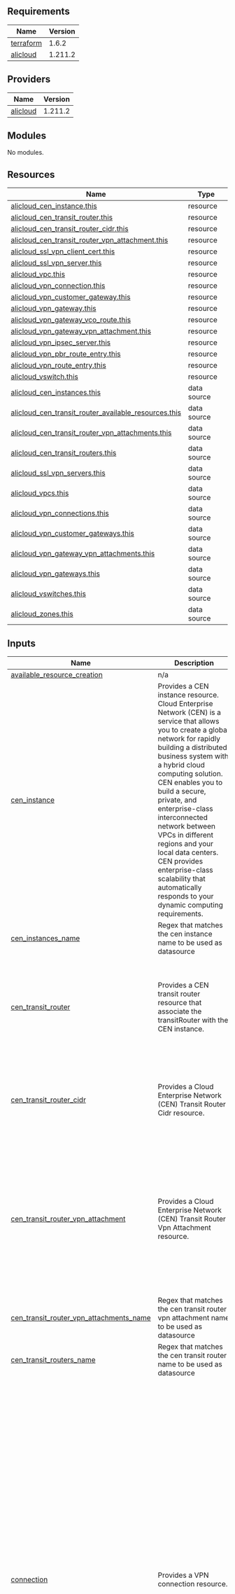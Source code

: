 ## Requirements

| Name | Version |
|------|---------|
| <a name="requirement_terraform"></a> [terraform](#requirement\_terraform) | 1.6.2 |
| <a name="requirement_alicloud"></a> [alicloud](#requirement\_alicloud) | 1.211.2 |

## Providers

| Name | Version |
|------|---------|
| <a name="provider_alicloud"></a> [alicloud](#provider\_alicloud) | 1.211.2 |

## Modules

No modules.

## Resources

| Name | Type |
|------|------|
| [alicloud_cen_instance.this](https://registry.terraform.io/providers/aliyun/alicloud/1.211.2/docs/resources/cen_instance) | resource |
| [alicloud_cen_transit_router.this](https://registry.terraform.io/providers/aliyun/alicloud/1.211.2/docs/resources/cen_transit_router) | resource |
| [alicloud_cen_transit_router_cidr.this](https://registry.terraform.io/providers/aliyun/alicloud/1.211.2/docs/resources/cen_transit_router_cidr) | resource |
| [alicloud_cen_transit_router_vpn_attachment.this](https://registry.terraform.io/providers/aliyun/alicloud/1.211.2/docs/resources/cen_transit_router_vpn_attachment) | resource |
| [alicloud_ssl_vpn_client_cert.this](https://registry.terraform.io/providers/aliyun/alicloud/1.211.2/docs/resources/ssl_vpn_client_cert) | resource |
| [alicloud_ssl_vpn_server.this](https://registry.terraform.io/providers/aliyun/alicloud/1.211.2/docs/resources/ssl_vpn_server) | resource |
| [alicloud_vpc.this](https://registry.terraform.io/providers/aliyun/alicloud/1.211.2/docs/resources/vpc) | resource |
| [alicloud_vpn_connection.this](https://registry.terraform.io/providers/aliyun/alicloud/1.211.2/docs/resources/vpn_connection) | resource |
| [alicloud_vpn_customer_gateway.this](https://registry.terraform.io/providers/aliyun/alicloud/1.211.2/docs/resources/vpn_customer_gateway) | resource |
| [alicloud_vpn_gateway.this](https://registry.terraform.io/providers/aliyun/alicloud/1.211.2/docs/resources/vpn_gateway) | resource |
| [alicloud_vpn_gateway_vco_route.this](https://registry.terraform.io/providers/aliyun/alicloud/1.211.2/docs/resources/vpn_gateway_vco_route) | resource |
| [alicloud_vpn_gateway_vpn_attachment.this](https://registry.terraform.io/providers/aliyun/alicloud/1.211.2/docs/resources/vpn_gateway_vpn_attachment) | resource |
| [alicloud_vpn_ipsec_server.this](https://registry.terraform.io/providers/aliyun/alicloud/1.211.2/docs/resources/vpn_ipsec_server) | resource |
| [alicloud_vpn_pbr_route_entry.this](https://registry.terraform.io/providers/aliyun/alicloud/1.211.2/docs/resources/vpn_pbr_route_entry) | resource |
| [alicloud_vpn_route_entry.this](https://registry.terraform.io/providers/aliyun/alicloud/1.211.2/docs/resources/vpn_route_entry) | resource |
| [alicloud_vswitch.this](https://registry.terraform.io/providers/aliyun/alicloud/1.211.2/docs/resources/vswitch) | resource |
| [alicloud_cen_instances.this](https://registry.terraform.io/providers/aliyun/alicloud/1.211.2/docs/data-sources/cen_instances) | data source |
| [alicloud_cen_transit_router_available_resources.this](https://registry.terraform.io/providers/aliyun/alicloud/1.211.2/docs/data-sources/cen_transit_router_available_resources) | data source |
| [alicloud_cen_transit_router_vpn_attachments.this](https://registry.terraform.io/providers/aliyun/alicloud/1.211.2/docs/data-sources/cen_transit_router_vpn_attachments) | data source |
| [alicloud_cen_transit_routers.this](https://registry.terraform.io/providers/aliyun/alicloud/1.211.2/docs/data-sources/cen_transit_routers) | data source |
| [alicloud_ssl_vpn_servers.this](https://registry.terraform.io/providers/aliyun/alicloud/1.211.2/docs/data-sources/ssl_vpn_servers) | data source |
| [alicloud_vpcs.this](https://registry.terraform.io/providers/aliyun/alicloud/1.211.2/docs/data-sources/vpcs) | data source |
| [alicloud_vpn_connections.this](https://registry.terraform.io/providers/aliyun/alicloud/1.211.2/docs/data-sources/vpn_connections) | data source |
| [alicloud_vpn_customer_gateways.this](https://registry.terraform.io/providers/aliyun/alicloud/1.211.2/docs/data-sources/vpn_customer_gateways) | data source |
| [alicloud_vpn_gateway_vpn_attachments.this](https://registry.terraform.io/providers/aliyun/alicloud/1.211.2/docs/data-sources/vpn_gateway_vpn_attachments) | data source |
| [alicloud_vpn_gateways.this](https://registry.terraform.io/providers/aliyun/alicloud/1.211.2/docs/data-sources/vpn_gateways) | data source |
| [alicloud_vswitches.this](https://registry.terraform.io/providers/aliyun/alicloud/1.211.2/docs/data-sources/vswitches) | data source |
| [alicloud_zones.this](https://registry.terraform.io/providers/aliyun/alicloud/1.211.2/docs/data-sources/zones) | data source |

## Inputs

| Name | Description | Type | Default | Required |
|------|-------------|------|---------|:--------:|
| <a name="input_available_resource_creation"></a> [available\_resource\_creation](#input\_available\_resource\_creation) | n/a | `string` | `null` | no |
| <a name="input_cen_instance"></a> [cen\_instance](#input\_cen\_instance) | Provides a CEN instance resource. Cloud Enterprise Network (CEN) is a service that allows you to create a global network for rapidly building a distributed business system with a hybrid cloud computing solution. CEN enables you to build a secure, private, and enterprise-class interconnected network between VPCs in different regions and your local data centers. CEN provides enterprise-class scalability that automatically responds to your dynamic computing requirements. | <pre>list(map(object({<br>    id                = number<br>    cen_instance_name = optional(string)<br>    name              = optional(string)<br>    description       = optional(string)<br>    tags              = optional(map(string))<br>    protection_level  = optional(string)<br>  })))</pre> | `[]` | no |
| <a name="input_cen_instances_name"></a> [cen\_instances\_name](#input\_cen\_instances\_name) | Regex that matches the cen instance name to be used as datasource | `string` | `null` | no |
| <a name="input_cen_transit_router"></a> [cen\_transit\_router](#input\_cen\_transit\_router) | Provides a CEN transit router resource that associate the transitRouter with the CEN instance. | <pre>list(map(object({<br>    id                         = number<br>    cen_id                     = any<br>    transit_router_name        = optional(string)<br>    transit_router_description = optional(string)<br>    support_multicast          = optional(bool, false)<br>    dry_run                    = optional(bool, false)<br>    tags                       = optional(map(string))<br>  })))</pre> | `[]` | no |
| <a name="input_cen_transit_router_cidr"></a> [cen\_transit\_router\_cidr](#input\_cen\_transit\_router\_cidr) | Provides a Cloud Enterprise Network (CEN) Transit Router Cidr resource. | <pre>list(map(object({<br>    id                       = number<br>    cidr                     = string<br>    transit_router_id        = any<br>    transit_router_cidr_name = optional(string)<br>    description              = optional(string)<br>    publish_cidr_route       = optional(bool, false)<br>  })))</pre> | `[]` | no |
| <a name="input_cen_transit_router_vpn_attachment"></a> [cen\_transit\_router\_vpn\_attachment](#input\_cen\_transit\_router\_vpn\_attachment) | Provides a Cloud Enterprise Network (CEN) Transit Router Vpn Attachment resource. | <pre>list(map(object({<br>    id                                    = number<br>    transit_router_id                     = any<br>    vpn_id                                = any<br>    auto_publish_route_enabled            = optional(bool, false)<br>    cen_id                                = optional(any)<br>    transit_router_attachment_description = optional(string)<br>    transit_router_attachment_name        = optional(string)<br>    vpn_owner_id                          = optional(string)<br>    tags                                  = optional(map(string))<br>    zone = optional(list(object({<br>      zone_id = string<br>    })), [])<br>  })))</pre> | `[]` | no |
| <a name="input_cen_transit_router_vpn_attachments_name"></a> [cen\_transit\_router\_vpn\_attachments\_name](#input\_cen\_transit\_router\_vpn\_attachments\_name) | Regex that matches the cen transit router vpn attachment name to be used as datasource | `string` | `null` | no |
| <a name="input_cen_transit_routers_name"></a> [cen\_transit\_routers\_name](#input\_cen\_transit\_routers\_name) | Regex that matches the cen transit router name to be used as datasource | `string` | `null` | no |
| <a name="input_connection"></a> [connection](#input\_connection) | Provides a VPN connection resource. | <pre>list(map(object({<br>    id                   = number<br>    customer_gateway_id  = any<br>    local_subnet         = list(string)<br>    remote_subnet        = list(string)<br>    vpn_gateway_id       = any<br>    effect_immediately   = optional(bool, false)<br>    enable_dpd           = optional(bool, false)<br>    enable_nat_traversal = optional(bool, false)<br>    ike_config = optional(list(object({<br>      psk           = optional(string)<br>      ike_version   = optional(string)<br>      ike_mode      = optional(string)<br>      ike_enc_alg   = optional(string)<br>      ike_auth_alg  = optional(string)<br>      ike_pfs       = optional(string)<br>      ike_lifetime  = optional(number)<br>      ike_local_id  = optional(string)<br>      ike_remote_id = optional(string)<br>    })), [])<br>    ipsec_config = optional(list(object({<br>      ipsec_enc_alg  = optional(string)<br>      ipsec_auth_alg = optional(string)<br>      ipsec_pfs      = optional(string)<br>      ipsec_lifetime = optional(number)<br>    })), [])<br>    bgp_config = optional(list(object({<br>      enable       = optional(bool, false)<br>      local_asn    = optional(string)<br>      tunnel_cidr  = optional(string)<br>      local_bgp_ip = optional(string)<br>    })), [])<br>    health_check_config = optional(list(object({<br>      enable   = optional(bool, false)<br>      dip      = optional(string)<br>      sip      = optional(string)<br>      interval = optional(number)<br>      retry    = optional(number)<br>    })), [])<br>  })))</pre> | n/a | yes |
| <a name="input_customer_gateway"></a> [customer\_gateway](#input\_customer\_gateway) | Provides a VPN customer gateway resource. | <pre>list(map(object({<br>    id          = number<br>    ip_address  = string<br>    name        = optional(string)<br>    description = optional(string)<br>    asn         = optional(string)<br>  })))</pre> | `[]` | no |
| <a name="input_gateway"></a> [gateway](#input\_gateway) | Provides a VPN gateway resource. | <pre>list(map(object({<br>    id                   = number<br>    bandwidth            = number<br>    vpc_id               = any<br>    instance_charge_type = optional(string)<br>    period               = optional(number)<br>    enable_ipsec         = optional(bool, false)<br>    enable_ssl           = optional(bool, false)<br>    ssl_connections      = optional(number)<br>    description          = optional(string)<br>    vswitch_id           = optional(string)<br>    tags                 = optional(map(string))<br>    auto_pay             = optional(bool, false)<br>    auto_propagate       = optional(bool, false)<br>    network_type         = optional(string)<br>  })))</pre> | `[]` | no |
| <a name="input_gateway_vco_route"></a> [gateway\_vco\_route](#input\_gateway\_vco\_route) | Provides a VPN Gateway Vco Route resource. Ajoute une entrée de route de destination pour une connexion IPsec | <pre>list(map(object({<br>    id         = number<br>    vpn_id     = any<br>    route_dest = string<br>    weight     = number<br>  })))</pre> | `[]` | no |
| <a name="input_gateway_vpn_attachment"></a> [gateway\_vpn\_attachment](#input\_gateway\_vpn\_attachment) | Provides a VPN Gateway Vpn Attachment resource. Créer une connexion IPsec. | <pre>list(map(object({<br>    id                   = number<br>    customer_gateway_id  = any<br>    local_subnet         = string<br>    remote_subnet        = string<br>    effect_immediately   = optional(bool, false)<br>    enable_dpd           = optional(bool, false)<br>    enable_nat_traversal = optional(bool, false)<br>    network_type         = optional(string)<br>    vpn_attachment_name  = optional(string)<br>    ike_config = optional(list(object({<br>      psk           = optional(string)<br>      ike_version   = optional(string)<br>      ike_mode      = optional(string)<br>      ike_enc_alg   = optional(string)<br>      ike_auth_alg  = optional(string)<br>      ike_pfs       = optional(string)<br>      ike_lifetime  = optional(number)<br>      ike_local_id  = optional(string)<br>      ike_remote_id = optional(string)<br>    })), [])<br>    ipsec_config = optional(list(object({<br>      ipsec_enc_alg  = optional(string)<br>      ipsec_auth_alg = optional(string)<br>      ipsec_pfs      = optional(string)<br>      ipsec_lifetime = optional(number)<br>    })), [])<br>    bgp_config = optional(list(object({<br>      enable       = optional(bool, false)<br>      local_asn    = optional(string)<br>      tunnel_cidr  = optional(string)<br>      local_bgp_ip = optional(string)<br>    })), [])<br>    health_check_config = optional(list(object({<br>      enable   = optional(bool, false)<br>      dip      = optional(string)<br>      sip      = optional(string)<br>      interval = optional(number)<br>      retry    = optional(number)<br>    })), [])<br>  })))</pre> | `[]` | no |
| <a name="input_ipsec_server"></a> [ipsec\_server](#input\_ipsec\_server) | Creates an IPsec server. | <pre>list(map(object({<br>    id                 = number<br>    client_ip_pool     = string<br>    local_subnet       = string<br>    vpn_gateway_id     = any<br>    dry_run            = optional(bool, false)<br>    effect_immediately = optional(bool, false)<br>    ipsec_server_name  = optional(string)<br>    psk                = optional(string)<br>    psk_enabled        = optional(bool, false)<br>    ike_config = optional(list(object({<br>      psk           = optional(string)<br>      ike_version   = optional(string)<br>      ike_mode      = optional(string)<br>      ike_enc_alg   = optional(string)<br>      ike_auth_alg  = optional(string)<br>      ike_pfs       = optional(string)<br>      ike_lifetime  = optional(number)<br>      ike_local_id  = optional(string)<br>      ike_remote_id = optional(string)<br>    })), [])<br>    ipsec_config = optional(list(object({<br>      ipsec_enc_alg  = optional(string)<br>      ipsec_auth_alg = optional(string)<br>      ipsec_pfs      = optional(string)<br>      ipsec_lifetime = optional(number)<br>    })), [])<br>  })))</pre> | `[]` | no |
| <a name="input_pbr_route_entry"></a> [pbr\_route\_entry](#input\_pbr\_route\_entry) | Create a Policy Based Route entry for a VPN Gateway. | <pre>list(map(object({<br>    id             = number<br>    connection_id  = any<br>    publish_vpc    = bool<br>    route_dest     = string<br>    route_source   = string<br>    vpn_gateway_id = any<br>    weight         = number<br>  })))</pre> | `[]` | no |
| <a name="input_route_entry"></a> [route\_entry](#input\_route\_entry) | Provides a VPN Route Entry resource. | <pre>list(map(object({<br>    id             = number<br>    next_hop       = string<br>    publish_vpc    = bool<br>    route_dest     = string<br>    vpn_gateway_id = any<br>    weight         = number<br>  })))</pre> | `[]` | no |
| <a name="input_ssl_vpn_client_cert"></a> [ssl\_vpn\_client\_cert](#input\_ssl\_vpn\_client\_cert) | Provides a SSL VPN client cert resource. | <pre>list(map(object({<br>    id                = number<br>    ssl_vpn_server_id = any<br>    name              = optional(string)<br>  })))</pre> | `[]` | no |
| <a name="input_ssl_vpn_server"></a> [ssl\_vpn\_server](#input\_ssl\_vpn\_server) | Provides a SSL VPN server resource. | <pre>list(map(object({<br>    id             = number<br>    client_ip_pool = string<br>    local_subnet   = string<br>    vpn_gateway_id = any<br>    name           = optional(string)<br>    protocol       = optional(string)<br>    cipher         = optional(string)<br>    port           = optional(number)<br>    compress       = optional(bool, false)<br>  })))</pre> | `[]` | no |
| <a name="input_ssl_vpn_servers_name"></a> [ssl\_vpn\_servers\_name](#input\_ssl\_vpn\_servers\_name) | Regex that matches the vpn ssl server name to be used as datasource | `string` | `null` | no |
| <a name="input_tags"></a> [tags](#input\_tags) | Generic tags | `map(string)` | `{}` | no |
| <a name="input_vpc"></a> [vpc](#input\_vpc) | vpc\_name              = optional(string)<br>cidr\_block            = optional(string) / The CIDR block for the VPC.<br>classic\_link\_enabled  = optional(bool, false) / The status of ClassicLink function.<br>description           = optional(string) / The VPC description.<br>dry\_run               = optional(bool) / if true : sends a check request and does not create a VPC.<br>enable\_ipv6           = optional(bool) / Whether to enable the IPv6 network segment.<br>ipv6\_isp              = optional(string) / The IPv6 address segment type of the VPC.<br>resource\_group\_id     = optional(string) / The ID of the resource group to which the VPC belongs.<br>tags                  = optional(map(string)) / The tags of Vpc.<br>user\_cidrs            = optional(list(string)) / A list of user CIDRs. | <pre>list(map(object({<br>    id                   = number<br>    vpc_name             = optional(string)<br>    cidr_block           = optional(string)<br>    classic_link_enabled = optional(bool, false)<br>    description          = optional(string)<br>    dry_run              = optional(bool, false)<br>    enable_ipv6          = optional(bool, false)<br>    ipv6_isp             = optional(string)<br>    resource_group_id    = optional(string)<br>    tags                 = optional(map(string))<br>    user_cidrs           = optional(list(string))<br>  })))</pre> | `[]` | no |
| <a name="input_vpcs"></a> [vpcs](#input\_vpcs) | Regex that match the VPC name to be used as datasource. | `string` | `null` | no |
| <a name="input_vpn_connections_name"></a> [vpn\_connections\_name](#input\_vpn\_connections\_name) | Regex that matches the vpn connection name to be used as datasource | `string` | `null` | no |
| <a name="input_vpn_customer_gateways_name"></a> [vpn\_customer\_gateways\_name](#input\_vpn\_customer\_gateways\_name) | Regex that matches the vpn customer gateway name to be used as datasource | `string` | `null` | no |
| <a name="input_vpn_gateway_vpn_attachments_name"></a> [vpn\_gateway\_vpn\_attachments\_name](#input\_vpn\_gateway\_vpn\_attachments\_name) | Regex that matches the vpn gateway attachment name to be used as datasource. | `string` | `null` | no |
| <a name="input_vpn_gateways_name"></a> [vpn\_gateways\_name](#input\_vpn\_gateways\_name) | Regex that matches the vpn gateway name to be used as datasource. | `string` | `null` | no |
| <a name="input_vswitch"></a> [vswitch](#input\_vswitch) | vswitch\_name         = optional(string) / The name of the VSwitch.<br>cidr\_block           = string / The IPv4 CIDR block of the VSwitch.<br>vpc\_id               = string / The VPC ID.<br>description          = optional(string) / The description of VSwitch.<br>zone\_id              = optional(string) / The AZ for the VSwitch. Note: Required for a VPC VSwitch.<br>enable\_ipv6          = optional(bool) / Whether the IPv6 function is enabled in the switch.<br>ipv6\_cidr\_block\_mask = optional(bool) / The IPv6 CIDR block of the VSwitch.<br>tags                 = optional(map(string)) / The tags of VSwitch. | <pre>list(map(object({<br>    id                   = number<br>    vswitch_name         = optional(string)<br>    cidr_block           = string<br>    vpc_id               = string<br>    description          = optional(string)<br>    zone_id              = optional(string)<br>    enable_ipv6          = optional(bool, false)<br>    ipv6_cidr_block_mask = optional(bool, false)<br>    tags                 = optional(map(string))<br>  })))</pre> | `[]` | no |
| <a name="input_vswitches"></a> [vswitches](#input\_vswitches) | Regex that match the vswitch name to be used as datasource. | `string` | `null` | no |

## Outputs

| Name | Description |
|------|-------------|
| <a name="output_customer_gateway"></a> [customer\_gateway](#output\_customer\_gateway) | n/a |
| <a name="output_gateway_vco_route"></a> [gateway\_vco\_route](#output\_gateway\_vco\_route) | n/a |
| <a name="output_gateway_vpn_attachment"></a> [gateway\_vpn\_attachment](#output\_gateway\_vpn\_attachment) | n/a |
| <a name="output_route_entry"></a> [route\_entry](#output\_route\_entry) | n/a |
| <a name="output_ssl_vpn"></a> [ssl\_vpn](#output\_ssl\_vpn) | n/a |
| <a name="output_vpn_connection"></a> [vpn\_connection](#output\_vpn\_connection) | n/a |
| <a name="output_vpn_gateway"></a> [vpn\_gateway](#output\_vpn\_gateway) | n/a |
| <a name="output_vpn_ipsec_server"></a> [vpn\_ipsec\_server](#output\_vpn\_ipsec\_server) | n/a |
